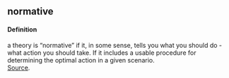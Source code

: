 ## normative

<h4>Definition</h4><p>a theory is “normative” if it, in some sense, tells you what you should do - what action you should take. If it includes a usable procedure for determining the optimal action in a given scenario.<br><a href="https://www.quora.com/What-is-the-difference-between-normative-and-non-normative?share=1">Source</a>.</p>


